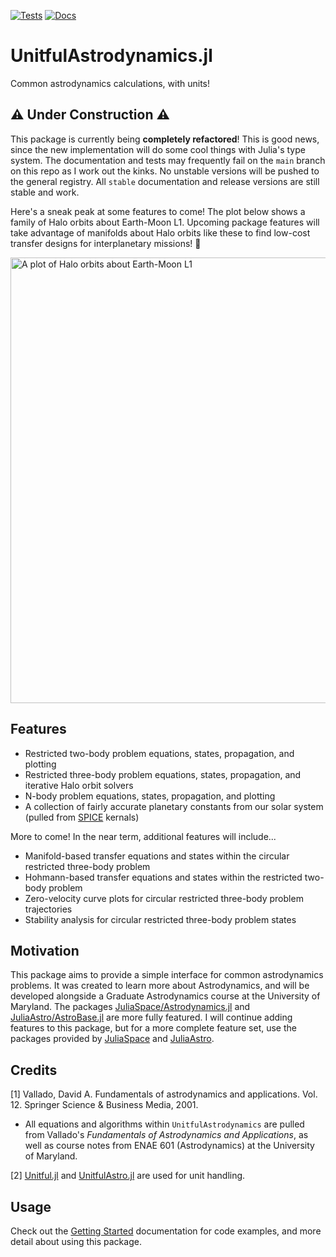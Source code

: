[![Tests](https://github.com/cadojo/UnitfulAstrodynamics.jl/workflows/Tests/badge.svg)](https://github.com/cadojo/UnitfulAstrodynamics.jl/actions?query=workflow%3ATests)
[![Docs](https://github.com/cadojo/UnitfulAstrodynamics.jl/workflows/Documentation/badge.svg)](https://cadojo.github.io/UnitfulAstrodynamics.jl/stable)

# UnitfulAstrodynamics.jl
Common astrodynamics calculations, with units!

## ⚠️ Under Construction ⚠️
This package is currently being __completely refactored__! This is good news, 
since the new implementation will do some cool things with Julia's type system.
The documentation and tests may frequently fail on the `main` branch on
this repo as I work out the kinks. No unstable versions will be pushed 
to the general registry. All `stable` documentation and release versions
are still stable and work.

Here's a sneak peak at some features to come! The plot below shows a family of Halo orbits about Earth-Moon L1. Upcoming
package features will take advantage of manifolds about Halo orbits like these to find low-cost transfer designs
for interplanetary missions! 🚀

<img width="713" alt="A plot of Halo orbits about Earth-Moon L1" src="https://user-images.githubusercontent.com/12131808/114203607-517ebf00-9926-11eb-8d77-16c7fc2b303a.png">

## Features
* Restricted two-body problem equations, states, propagation, and plotting
* Restricted three-body problem equations, states, propagation, and iterative Halo orbit solvers
* N-body problem equations, states, propagation, and plotting
* A collection of fairly accurate planetary constants from our solar system (pulled from [SPICE](https://naif.jpl.nasa.gov/pub/naif/generic_kernels/) kernals)

More to come! In the near term, additional features will include...
* Manifold-based transfer equations and states within the circular restricted three-body problem
* Hohmann-based transfer equations and states within the restricted two-body problem
* Zero-velocity curve plots for circular restricted three-body problem trajectories
* Stability analysis for circular restricted three-body problem states

## Motivation 

This package aims to provide a simple interface for common astrodynamics problems. It was created to learn more about Astrodynamics, and will be developed alongside a Graduate Astrodynamics course at the University of Maryland. The packages [JuliaSpace/Astrodynamics.jl](https://github.com/JuliaSpace/Astrodynamics.jl) and [JuliaAstro/AstroBase.jl](https://github.com/JuliaAstro/AstroBase.jl) are more fully featured. I will continue adding features to this package, but for a more complete feature set, use the packages provided by [JuliaSpace](https://github.com/JuliaSpace) and [JuliaAstro](https://github.com/JuliaAstro).

## Credits

\[1\] Vallado, David A. Fundamentals of astrodynamics and applications. Vol. 12. Springer Science & Business Media, 2001.
* All equations and algorithms within `UnitfulAstrodynamics` are pulled from Vallado's _Fundamentals of Astrodynamics and Applications_, as well as course notes from ENAE 601 (Astrodynamics) at the University of Maryland.

\[2\] [Unitful.jl](https://github.com/PainterQubits/Unitful.jl) and [UnitfulAstro.jl](https://github.com/JuliaAstro/UnitfulAstro.jl) are used for unit handling.

## Usage

Check out the [Getting Started](https://cadojo.github.io/UnitfulAstrodynamics.jl/stable/Overview/getting-started/#Getting-Started) documentation for code examples, and more detail about using this package. 
